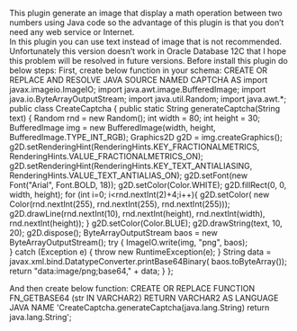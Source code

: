 
This plugin generate an image that display a math operation between two numbers using Java  code so the advantage of this plugin is that you don’t need any web service or Internet.</br>
In this plugin you can use text instead of  image that is not recommended.
Unfortunately this version doesn’t work in Oracle Database 12C that I hope this problem will be resolved in future versions.
Before install this plugin do below steps:
First, create below function in your schema:
CREATE OR REPLACE AND RESOLVE JAVA SOURCE NAMED CAPTCHA
   AS import javax.imageio.ImageIO;
import java.awt.image.BufferedImage;
import java.io.ByteArrayOutputStream;
import java.util.Random;
import java.awt.*;
public class CreateCaptcha {
    public static String generateCaptcha(String text) {
         Random rnd = new Random();
        int width = 80;
        int height = 30;
        BufferedImage img = new BufferedImage(width, height, BufferedImage.TYPE_INT_RGB);
        Graphics2D g2D = img.createGraphics();
        g2D.setRenderingHint(RenderingHints.KEY_FRACTIONALMETRICS, RenderingHints.VALUE_FRACTIONALMETRICS_ON);
        g2D.setRenderingHint(RenderingHints.KEY_TEXT_ANTIALIASING, RenderingHints.VALUE_TEXT_ANTIALIAS_ON);
        g2D.setFont(new Font("Arial", Font.BOLD, 18));
        g2D.setColor(Color.WHITE);
        g2D.fillRect(0, 0, width, height);
      for (int i=0; i<rnd.nextInt(2)+4;i++){
               g2D.setColor( new Color(rnd.nextInt(255), rnd.nextInt(255), rnd.nextInt(255)));
               g2D.drawLine(rnd.nextInt(10), rnd.nextInt(height), rnd.nextInt(width), rnd.nextInt(height));
           }
        g2D.setColor(Color.BLUE);
        g2D.drawString(text, 10, 20);
       g2D.dispose();
        ByteArrayOutputStream baos = new ByteArrayOutputStream();
        try {
            ImageIO.write(img, "png", baos);            
        } catch (Exception e) {
            throw new RuntimeException(e);
        }
           String data = javax.xml.bind.DatatypeConverter.printBase64Binary( baos.toByteArray());
          return "data:image/png;base64," + data;
    }
};

And then create below function:
 CREATE OR REPLACE FUNCTION FN_GETBASE64 (str IN VARCHAR2)
   RETURN VARCHAR2
AS
   LANGUAGE JAVA
   NAME 'CreateCaptcha.generateCaptcha(java.lang.String) return java.lang.String';
